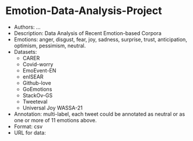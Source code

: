 # Emotion-Data-Analysis-Project
-	Authors: ...
-	Description: Data Analysis of Recent Emotion-based Corpora
-	Emotions:  anger, disgust, fear, joy, sadness, surprise, trust, anticipation, optimism, pessimism, neutral.
- Datasets:
  - CARER
  - Covid-worry
  - EmoEvent-EN
  - enISEAR
  - Github-love
  - GoEmotions
  - StackOv-GS
  - Tweeteval
  - Universal Joy
WASSA-21
- Annotation: multi-label, each tweet could be annotated as neutral or as one or more of 11 emotions above.
-	Format: csv
-	URL for data: 

